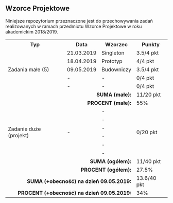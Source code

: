 ## Wzorce Projektowe

Niniejsze repozytorium przeznaczone jest do przechowywania
zadań realizowanych w ramach przedmiotu Wzorce Projektowe
w roku akademickim 2018/2019.

<table>
  <tr>
    <th>Typ</th>
    <th>Data</th>
    <th>Wzorzec</th>
    <th>Punkty</th>
  </tr>
  <tr>
    <td rowspan="5">Zadania małe (5)</td>
    <td>21.03.2019</td>
    <td>Singleton</td>
    <td>3.5/4 pkt</td>
  </tr>
  <tr>
    <td>18.04.2019</td>
    <td>Prototyp</td>
    <td>4/4 pkt</td>
  </tr>
  <tr>
    <td>09.05.2019</td>
    <td>Budowniczy</td>
    <td>3.5/4 pkt</td>
  </tr>
  <tr>
    <td>-</td>
    <td>-</td>
    <td>0/4 pkt</td>
  </tr>
  <tr>
    <td>-</td>
    <td>-</td>
    <td>0/4 pkt</td>
  </tr>
  <tr>
    <td colspan="3" align="right"><b>SUMA (małe):</b></td>
    <td>11/20 pkt</td>
  </tr>
  <tr>
    <td colspan="3" align="right"><b>PROCENT (małe):</b></td>
    <td>55%</td>
  </tr>
  <tr>
    <td rowspan="6">
      Zadanie duże (projekt)
    </td>
    <td rowspan="6">-</td>
    <td>-</td>
    <td rowspan="6">0/20 pkt</td>
  </tr>
  <tr>
    <td>-</td>
  </tr>
  <tr>
    <td>-</td>
  </tr>
  <tr>
    <td>-</td>
  </tr>
  <tr>
    <td>-</td>
  </tr>
  <tr>
    <td>-</td>
  </tr>
  <tr>
    <td colspan="3" align="right"><b>SUMA (ogółem):</b></td>
    <td>11/40 pkt</td>
  </tr>
  <tr>
    <td colspan="3" align="right"><b>PROCENT (ogółem):</b></td>
    <td>27.5%</td>
  </tr>
  <tr>
    <td colspan="3" align="right"><b>SUMA (+obecność) na dzień 09.05.2019:</b></td>
    <td>13.6/40 pkt</td>
  <tr>
    <td colspan="3" align="right"><b>PROCENT (+obecność) na dzień 09.05.2019:</b></td>
    <td>34%</td>
  </tr>
</table>
